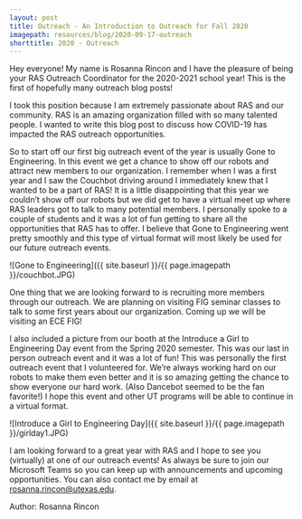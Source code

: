 ```yaml
---
layout: post
title: Outreach - An Introduction to Outreach for Fall 2020
imagepath: resources/blog/2020-09-17-outreach
shorttitle: 2020 - Outreach
---
```


Hey everyone!
My name is Rosanna Rincon and I have the pleasure of being your RAS Outreach Coordinator for the 2020-2021 school year! This is the first of hopefully many outreach blog posts!

I took this position because I am extremely passionate about RAS and our community. RAS is an amazing organization filled with so many talented people.
I wanted to write this blog post to discuss how COVID-19 has impacted the RAS outreach opportunities.

So to start off our first big outreach event of the year is usually Gone to Engineering. In this event we get a chance to show off our robots and attract new members to our organization. I remember when I was a first year and I saw the Couchbot driving around I immediately knew that I wanted to be a part of RAS! It is a little disappointing that this year we couldn’t show off our robots but we did get to have a virtual meet up where RAS leaders got to talk to many potential members. I personally spoke to a couple of students and it was a lot of fun getting to share all the opportunities that RAS has to offer. I believe that Gone to Engineering went pretty smoothly and this type of virtual format will most likely be used for our future outreach events.

![Gone to Engineering]({{ site.baseurl }}/{{ page.imagepath }}/couchbot.JPG)

One thing that we are looking forward to is recruiting more members through our outreach. We are planning on visiting FIG seminar classes to talk to some first years about our organization. Coming up we will be visiting an ECE FIG!

I also included a picture from our booth at the Introduce a Girl to Engineering Day event from the Spring 2020 semester. This was our last in person outreach event and it was a lot of fun! This was personally the first outreach event that I volunteered for. We’re always working hard on our robots to make them even better and it is so amazing getting the chance to show everyone our hard work. (Also Dancebot seemed to be the fan favorite!) I hope this event and other UT programs will be able to continue in a virtual format.

![Introduce a Girl to Engineering Day]({{ site.baseurl }}/{{ page.imagepath }}/girlday1.JPG)

I am looking forward to a great year with RAS and I hope to see you (virtually) at one of our outreach events!
As always be sure to join our Microsoft Teams so you can keep up with announcements and upcoming opportunities. You can also contact me by email at rosanna.rincon@utexas.edu.

Author: Rosanna Rincon
